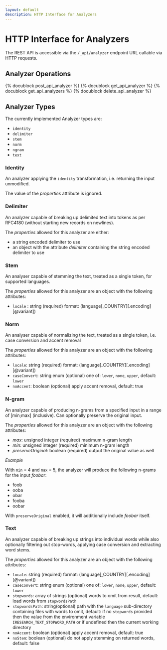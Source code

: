 ```yaml
---
layout: default
description: HTTP Interface for Analyzers
---
```

HTTP Interface for Analyzers
============================

The REST API is accessible via the `/_api/analyzer` endpoint URL callable via
HTTP requests.

Analyzer Operations
-------------------
{% docublock post_api_analyzer %}
{% docublock get_api_analyzer %}
{% docublock get_api_analyzers %}
{% docublock delete_api_analyzer %}

Analyzer Types
--------------

The currently implemented Analyzer types are:

- `identity`
- `delimiter`
- `stem`
- `norm`
- `ngram`
- `text`

### Identity

An analyzer applying the `identity` transformation, i.e. returning the input
unmodified.

The value of the *properties* attribute is ignored.

### Delimiter

An analyzer capable of breaking up delimited text into tokens as per RFC4180
(without starting new records on newlines).

The *properties* allowed for this analyzer are either:

- a string encoded delimiter to use
- an object with the attribute *delimiter* containing the string encoded
  delimiter to use

### Stem

An analyser capable of stemming the text, treated as a single token,
for supported languages.

The *properties* allowed for this analyzer are an object with the following
attributes:

 - `locale` : string (required) format: (language[_COUNTRY][.encoding][@variant])

###  Norm

An analyser capable of normalizing the text, treated as a single
token, i.e. case conversion and accent removal

The *properties* allowed for this analyzer are an object with the following
attributes:

- `locale`: string (required) format: (language[_COUNTRY][.encoding][@variant])
- `caseConvert`: string enum (optional) one of: `lower`, `none`, `upper`,
  default: `lower`
- `noAccent`: boolean (optional) apply accent removal, default: true

### N-gram

An analyzer capable of producing n-grams from a specified input in a range of
[min;max] (inclusive). Can optionally preserve the original input.

The *properties* allowed for this analyzer are an object with the following
attributes:

- *max*: unsigned integer (required) maximum n-gram length
- *min*: unsigned integer (required) minimum n-gram length
- *preserveOriginal*: boolean (required) output the original value as well

*Example*

With `min` = 4 and `max` = 5, the analyzer will produce the following n-grams
for the input *foobar*:
- foob
- ooba
- obar
- fooba
- oobar

With `preserveOriginal` enabled, it will additionally include *foobar* itself.

### Text

An analyzer capable of breaking up strings into individual words while also
optionally filtering out stop-words, applying case conversion and extracting
word stems.

The *properties* allowed for this analyzer are an object with the following
attributes:

- `locale`: string (required) format: (language[_COUNTRY][.encoding][@variant])
- `caseConvert`: string enum (optional) one of: `lower`, `none`, `upper`,
  default: `lower`
- `stopwords`: array of strings (optional) words to omit from result,
  default: load words from `stopwordsPath`
- `stopwordsPath`: string(optional) path with the `language` sub-directory
  containing files with words to omit, default: if no
  `stopwords` provided then the value from the
  environment variable `IRESEARCH_TEXT_STOPWORD_PATH` or
  if undefined then the current working directory
- `noAccent`: boolean (optional) apply accent removal, default: true
- `noStem`: boolean (optional) do not apply stemming on returned words,
  default: false
